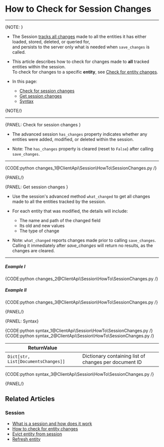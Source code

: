 # How to Check for Session Changes
---

{NOTE: }

* The Session [tracks all changes](../../../client-api/session/what-is-a-session-and-how-does-it-work#tracking-changes) 
  made to all the entities it has either loaded, stored, deleted, or queried for,  
  and persists to the server only what is needed when `save_changes` is called.

* This article describes how to check for changes made to **all** tracked entities within the session.  
  To check for changes to a specific **entity**, see [Check for entity changes](../../../client-api/session/how-to/check-if-entity-has-changed).
 
* In this page:
  * [Check for session changes](../../../client-api/session/how-to/check-if-there-are-any-changes-on-a-session#check-for-session-changes)
  * [Get session changes](../../../client-api/session/how-to/check-if-there-are-any-changes-on-a-session#get-session-changes)
  * [Syntax](../../../client-api/session/how-to/check-if-there-are-any-changes-on-a-session#syntax)

{NOTE/}

---

{PANEL: Check for session changes }

* The advanced session `has_changes` property indicates whether any entities were added, modified, or deleted within the session.

* Note: The `has_changes` property is cleared (reset to `False`) after calling `save_changes`.

---

{CODE:python changes_1@ClientApi\Session\HowTo\SessionChanges.py /}

{PANEL/}

{PANEL: Get session changes }

* Use the session's advanced method `what_changed` to get all changes made to all the entities tracked by the session.

* For each entity that was modified, the details will include:  
  * The name and path of the changed field   
  * Its old and new values  
  * The type of change  

* Note: `what_changed` reports changes made prior to calling `save_changes`.  
  Calling it immediately after _save_changes_ will return no results, as the changes are cleared.

---

##### Example I

{CODE:python changes_2@ClientApi\Session\HowTo\SessionChanges.py /}

##### Example II

{CODE:python changes_3@ClientApi\Session\HowTo\SessionChanges.py /}

{PANEL/}

{PANEL: Syntax}

{CODE:python syntax_1@ClientApi\Session\HowTo\SessionChanges.py /}
{CODE:python syntax_2@ClientApi\Session\HowTo\SessionChanges.py /}

| ReturnValue                         |                                                       |
|-------------------------------------|-------------------------------------------------------|
| `Dict[str, List[DocumentsChanges]]` | Dictionary containing list of changes per document ID |

{CODE:python syntax_3@ClientApi\Session\HowTo\SessionChanges.py /}

{PANEL/}

## Related Articles

### Session

- [What is a session and how does it work](../../../client-api/session/what-is-a-session-and-how-does-it-work)
- [How to check for entity changes](../../../client-api/session/how-to/check-if-entity-has-changed)
- [Evict entity from session](../../../client-api/session/how-to/evict-entity-from-a-session)
- [Refresh entity](../../../client-api/session/how-to/refresh-entity)

